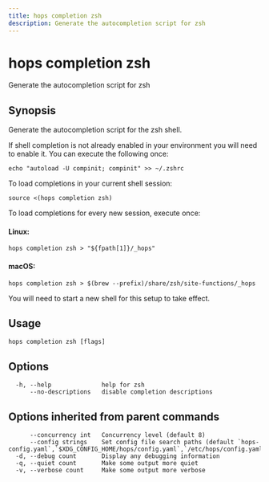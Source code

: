 ```yaml
---
title: hops completion zsh
description: Generate the autocompletion script for zsh
---
```


<!--
This documentation is auto generated by a script.
Please do not edit this file directly.
-->

<!-- markdownlint-disable-next-line single-title -->
# hops completion zsh

Generate the autocompletion script for zsh

## Synopsis

Generate the autocompletion script for the zsh shell.

If shell completion is not already enabled in your environment you will need
to enable it.  You can execute the following once:

	echo "autoload -U compinit; compinit" >> ~/.zshrc

To load completions in your current shell session:

	source <(hops completion zsh)

To load completions for every new session, execute once:

#### Linux:

	hops completion zsh > "${fpath[1]}/_hops"

#### macOS:

	hops completion zsh > $(brew --prefix)/share/zsh/site-functions/_hops

You will need to start a new shell for this setup to take effect.


## Usage

```plaintext
hops completion zsh [flags]
```

## Options

```plaintext
  -h, --help              help for zsh
      --no-descriptions   disable completion descriptions
```

## Options inherited from parent commands

```plaintext
      --concurrency int   Concurrency level (default 8)
      --config strings    Set config file search paths (default `hops-config.yaml`,`$XDG_CONFIG_HOME/hops/config.yaml`,`/etc/hops/config.yaml`)
  -d, --debug count       Display any debugging information
  -q, --quiet count       Make some output more quiet
  -v, --verbose count     Make some output more verbose
```
